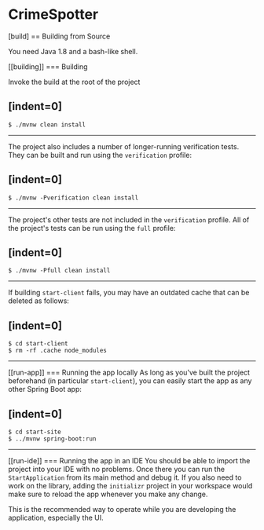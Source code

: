 # CrimeSpotter

[build]
== Building from Source

You need Java 1.8 and a bash-like shell.

[[building]]
=== Building

Invoke the build at the root of the project

[indent=0]
----
    $ ./mvnw clean install
----

The project also includes a number of longer-running verification tests. They
can be built and run using the `verification` profile:

[indent=0]
----
    $ ./mvnw -Pverification clean install
----

The project's other tests are not included in the `verification` profile. All of
the project's tests can be run using the `full` profile:

[indent=0]
----
    $ ./mvnw -Pfull clean install
----

If building `start-client` fails, you may have an outdated cache that can be deleted as
follows:

[indent=0]
----
    $ cd start-client
    $ rm -rf .cache node_modules
----



[[run-app]]
=== Running the app locally
As long as you've built the project beforehand (in particular `start-client`), you can
easily start the app as any other Spring Boot app:

[indent=0]
----
    $ cd start-site
    $ ../mvnw spring-boot:run
----

[[run-ide]]
=== Running the app in an IDE
You should be able to import the project into your IDE with no problems. Once there you
can run the `StartApplication` from its main method and debug it. If you also need to
work on the library, adding the `initializr` project in your workspace would make sure
to reload the app whenever you make any change.

This is the recommended way to operate while you are developing the application,
especially the UI.